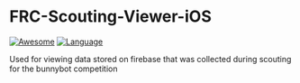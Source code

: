 # FRC-Scouting-Viewer-iOS

[![Awesome](https://cdn.rawgit.com/sindresorhus/awesome/d7305f38d29fed78fa85652e3a63e154dd8e8829/media/badge.svg)](https://github.com/matteocrippa/awesome-swift) [![Language](https://img.shields.io/badge/language-Swift%203.0-orange.svg)](https://swift.org)

Used for viewing data stored on firebase that was collected during scouting for the bunnybot competition
